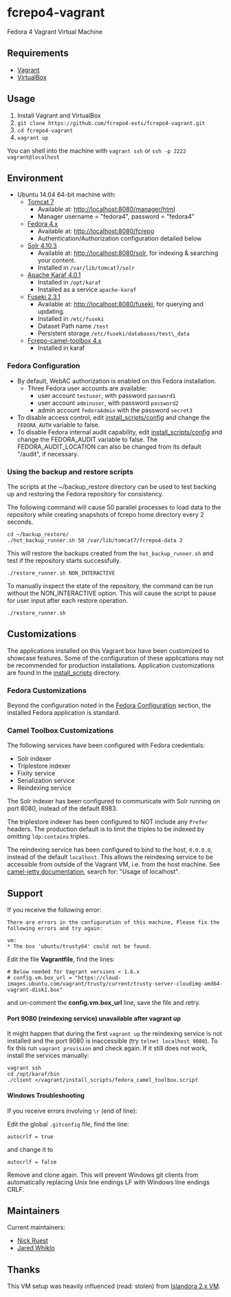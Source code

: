 # fcrepo4-vagrant
Fedora 4 Vagrant Virtual Machine 

## Requirements

* [Vagrant](https://www.vagrantup.com/)
* [VirtualBox](https://www.virtualbox.org/)

## Usage

1. Install Vagrant and VirtualBox
2. `git clone https://github.com/fcrepo4-exts/fcrepo4-vagrant.git`
3. `cd fcrepo4-vagrant`
4. `vagrant up`

You can shell into the machine with `vagrant ssh` or `ssh -p 2222 vagrant@localhost`

## Environment

* Ubuntu 14.04 64-bit machine with: 
  * [Tomcat 7](http://tomcat.apache.org)
    * Available at:  [http://localhost:8080/manager/html](http://localhost:8080/manager/html)
    * Manager username = "fedora4", password = "fedora4"
  * [Fedora 4.x](http://fedorarepository.org)
    * Available at: [http://localhost:8080/fcrepo](http://localhost:8080/fcrepo)
    * Authentication/Authorization configuration detailed below
  * [Solr 4.10.3](http://lucene.apache.org/solr/)
    * Available at: [http://localhost:8080/solr](http://localhost:8080/solr), for indexing & searching your content.
    * Installed in `/var/lib/tomcat7/solr`
  * [Apache Karaf 4.0.1](http://karaf.apache.org/)
    * Installed in `/opt/karaf`
    * Installed as a service `apache-karaf` 
  * [Fuseki 2.3.1](http://jena.apache.org/documentation/fuseki2/)
    * Available at: [http://localhost:8080/fuseki](http://localhost:8080/fuseki), for querying and updating.
    * Installed in `/etc/fuseki`
    * Dataset Path name `/test`
    * Persistent storage `/etc/fuseki/databases/test\_data`
  * [Fcrepo-camel-toolbox 4.x](https://github.com/fcrepo4-exts/fcrepo-camel-toolbox)
    * Installed in karaf

### Fedora Configuration

* By default, WebAC authorization is enabled on this Fedora installation.
  * Three Fedora user accounts are available:
    * user account `testuser`, with password `password1`
    * user account `adminuser`, with password `password2`
    * admin account `fedoraAdmin` with the password `secret3`
* To disable access control, edit [install_scripts/config](install_scripts/config) and change the `FEDORA_AUTH` variable to false.
* To disable Fedora internal audit capability, edit [install_scripts/config](install_scripts/config) and change the FEDORA_AUDIT variable to false. The FEDORA_AUDIT_LOCATION can also be changed from its default "/audit", if necessary.

### Using the backup and restore scripts
The scripts at the ~/backup_restore directory can be used to test backing up and restoring the Fedora repository for consistency.

The following command will cause 50 parallel processes to load data to the repository while creating snapshots of fcrepo home directory every 2 seconds.

```
cd ~/backup_restore/
./hot_backup_runner.sh 50 /var/lib/tomcat7/fcrepo4-data 2
```

This will restore the backups created from the `hot_backup_runner.sh` and test if the repository starts successfully.

```
./restore_runner.sh NON_INTERACTIVE
```

To manually inspect the state of the repository, the command can be run without the NON_INTERACTIVE option. This
will cause the script to pause for user input after each restore operation.

```
./restore_runner.sh
``` 
## Customizations

The applications installed on this Vagrant box have been customized to showcase features. Some of the configuration of these applications may not be recommended for production installations.
Application customizations are found in the [install_scripts](install_scripts) directory.

### Fedora Customizations

Beyond the configuration noted in the [Fedora Configuration](#fedora-configuration) section, the installed Fedora application is standard.

### Camel Toolbox Customizations

The following services have been configured with Fedora credentials:
* Solr indexer
* Triplestore indexer
* Fixity service
* Serialization service
* Reindexing service

The Solr indexer has been configured to communicate with Solr running on port 8080, instead of the default 8983.

The triplestore indexer has been configured to NOT include any `Prefer` headers. The production default is to limit the triples to be indexed by omitting `ldp:contains` triples.

The reindexing service has been configured to bind to the host, `0.0.0.0`, instead of the default `localhost`. This allows the reindexing service to be accessible from outside of the Vagrant VM, i.e. from the host machine. See [camel-jetty documentation](http://camel.apache.org/jetty.html), search for: "Usage of localhost".

## Support

If you receive the following error:
```
There are errors in the configuration of this machine, Please fix the following errors and try again:

vm:
* The box 'ubuntu/trusty64' could not be found.
```

Edit the file **Vagrantfile**, find the lines:
```
# Below needed for Vagrant versions < 1.6.x
# config.vm.box_url = "https://cloud-images.ubuntu.com/vagrant/trusty/current/trusty-server-cloudimg-amd64-vagrant-disk1.box"
```
and un-comment the **config.vm.box\_url** line, save the file and retry.

#### Port 9080 (reindexing service) unavailable after vagrant up

It might happen that during the first `vagrant up` the reindexing service is not installed and the port 9080 is inaccessible (try `telnet localhost 9080`). To fix this run `vagrant provision` and check again. If it still does not work, install the services manually:
```
vagrant ssh
cd /opt/karaf/bin
./client </vagrant/install_scripts/fedora_camel_toolbox.script
```

#### Windows Troubleshooting

If you receive errors involving `\r` (end of line):

Edit the global `.gitconfig` file, find the line:
```
autocrlf = true
```
and change it to
```
autocrlf = false
```
Remove and clone again. This will prevent Windows git clients from automatically replacing Unix line endings LF with Windows line endings CRLF.

## Maintainers

Current maintainers:

* [Nick Ruest](https://github.com/ruebot)
* [Jared Whiklo](https://github.com/whikloj)

## Thanks

This VM setup was heavily influenced (read: stolen) from [Islandora 2.x VM](https://github.com/Islandora-Labs/islandora/tree/7.x-2.x/install).
